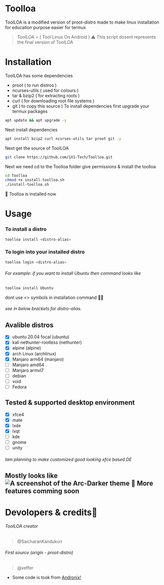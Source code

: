 # Toolloa
ToolLOA is a modified version of proot-distro made to make linux installation for education purpose easier
for termux
> ToolLOA = ( Tool Linux On Android )
> ⚠️ This script dosent represents the final version of ToolLOA 
# Installation
ToolLOA has some dependencies
- proot ( to run distros )
- ncurses-utils ( used for colours )
- tar & bzip2 ( for extracting roots )
- curl ( for downloading root file systems )
- git ( to copy this source )
To install dependencies first upgrade your termux packages
```bash
apt update && apt upgrade -y
```
Next install dependencies
```bash
apt install bzip2 curl ncurses-utils tar proot git -y
```
Next get the source of ToolLOA
```bash
git clone https://github.com/1X1-Tech/Toolloa.git
```
Next we need cd to the Toolloa folder give permissions & install the toolloa
```bash
cd Toolloa
chmod +x install-toolloa.sh
./install-toolloa.sh
```
🧐 Toolloa is installed now
# Usage
### To install a distro
```bash
toolloa install <distro-alias>
```
### To login into your installed distro
```bash
toolloa login <distro-alias>
```
###### For example: if you want to install Ubuntu then command looks like
```bash
toolloa install Ubuntu
```
dont use <> symbols in installation command 🤦‍♂️
###### see in below brackets for distro-alias.
## Avalible distros
- [x] ubuntu 20.04 focal (ubuntu)
- [x] kali nethunter-rootless (nethunter)
- [x] alpine (alpine)
- [x] arch Linux (archlinux)
- [x] Manjaro arm64 (manjaro)
- [ ] Manjaro amd64
- [ ] Manjaro armvl7
- [ ] debian
- [ ] void
- [ ] Fedora
## Tested & supported desktop environment
- [x] xfce4
- [x] mate
- [x] lxde
- [x] lxqt
- [ ] kde
- [ ] gnome
- [ ] unity
###### Iam planning to make customized good looking xfce based DE
Mostly looks like 
![A screenshot of the Arc-Darker theme](http://i.imgur.com/NC6dqyl.png)
🧐 More features comming soon
-------
# Devolopers & credits🥳
###### ToolLOA creator
> @SaicharanKandukuri
###### First source (origin - proot-distro)
> @xeffer

- Some code is took from [Andronix!](https://github.com/AndronixApp/AndronixOrigin)

